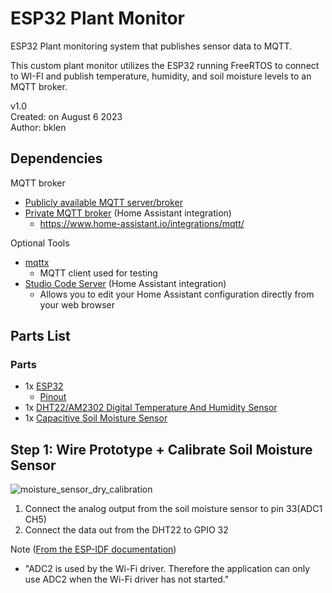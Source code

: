 # ESP32 Plant Monitor
ESP32 Plant monitoring system that publishes sensor data to MQTT.

This custom plant monitor utilizes the ESP32 running FreeRTOS to connect to WI-FI and publish temperature, humidity, and soil moisture levels to an MQTT broker.

v1.0  
Created: on August 6 2023  
Author: bklen  

## Dependencies
MQTT broker
  * [Publicly available MQTT server/broker](https://test.mosquitto.org/)
  * [Private MQTT broker](https://github.com/home-assistant/addons/blob/master/mosquitto/DOCS.md) (Home Assistant integration)
    * https://www.home-assistant.io/integrations/mqtt/

Optional Tools
  * [mqttx](https://mqttx.app/)
    * MQTT client used for testing
  * [Studio Code Server](https://github.com/hassio-addons/addon-vscode) (Home Assistant integration)
    * Allows you to edit your Home Assistant configuration directly from your web browser

## Parts List
### Parts
  * 1x [ESP32](https://a.co/d/2KYmtGQ)
     * [Pinout](https://i0.wp.com/randomnerdtutorials.com/wp-content/uploads/2018/08/ESP32-DOIT-DEVKIT-V1-Board-Pinout-30-GPIOs-Copy.png?quality=100&strip=all&ssl=1)
  * 1x [DHT22/AM2302 Digital Temperature And Humidity Sensor](https://a.co/d/7EfM90X)
  * 1x [Capacitive Soil Moisture Sensor](https://a.co/d/dryRND9)

## Step 1: Wire Prototype + Calibrate Soil Moisture Sensor
![moisture_sensor_dry_calibration](https://github.com/bklen/esp32-plant-monitor/assets/6707864/0384db8d-674f-4a84-a8d5-9855474cc3c2)
  1. Connect the analog output from the soil moisture sensor to pin 33(ADC1 CH5)
  2. Connect the data out from the DHT22 to GPIO 32

Note ([From the ESP-IDF documentation](https://docs.espressif.com/projects/esp-idf/en/v4.2/esp32/api-reference/peripherals/adc.html))
- "ADC2 is used by the Wi-Fi driver. Therefore the application can only use ADC2 when the Wi-Fi driver has not started."
